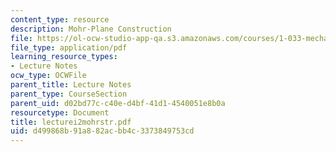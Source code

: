 ```yaml
---
content_type: resource
description: Mohr-Plane Construction
file: https://ol-ocw-studio-app-qa.s3.amazonaws.com/courses/1-033-mechanics-of-material-systems-an-energy-approach-fall-2003/d499868b91a882acbb4c3373849753cd_lecturei2mohrstr.pdf
file_type: application/pdf
learning_resource_types:
- Lecture Notes
ocw_type: OCWFile
parent_title: Lecture Notes
parent_type: CourseSection
parent_uid: d02bd77c-c40e-d4bf-41d1-4540051e8b0a
resourcetype: Document
title: lecturei2mohrstr.pdf
uid: d499868b-91a8-82ac-bb4c-3373849753cd
---
```

